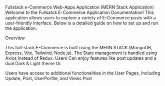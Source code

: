 Fullstack e-Commerce Web-Apps Application (MERN Stack Application)
Welcome to the Fullsatck E-Commerce Application Documentation! This application allows users to explore a variety of E-Commerce posts with a user-friendly interface. Below is a detailed guide on how to set up and run the application.

Overview

This full-stack E-Commerce is built using the MERN STACK (MongoDB, Express, Vite, Tailwind, Node.js). The State management is handled using Axios instead of Redux. Users Can enjoy features like post updates and a dual Dark & Light theme UI.

Users have access to additional functionalities in the User Pages, Including Update, Post, UserPorfile, and Views Post

